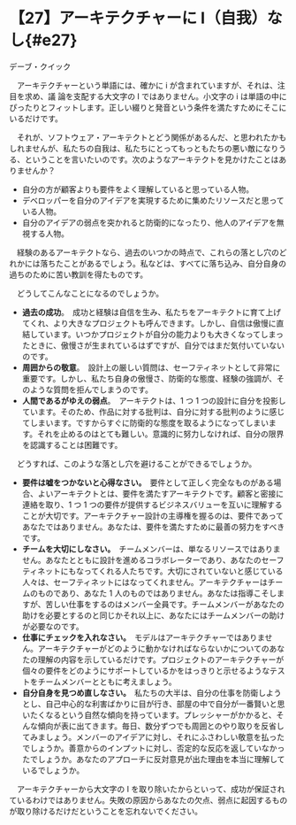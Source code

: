 # 【27】アーキテクチャーに I（自我）なし{#e27}

<div class="author">デーブ・クイック</div>

　アーキテクチャーという単語には、確かに i が含まれていますが、それは、注目を求め、議 論を支配する大文字の I ではありません。小文字の i は単語の中にぴったりとフィットします。正しい綴りと発音という条件を満たすためにそこにいるだけです。

　それが、ソフトウェア・アーキテクトとどう関係があるんだ、と思われたかもしれませんが、私たちの自我は、私たちにとってもっともたちの悪い敵になりうる、ということを言いたいのです。次のようなアーキテクトを見かけたことはありませんか？

* 自分の方が顧客よりも要件をよく理解していると思っている人物。
* デベロッパーを自分のアイデアを実現するために集めたリソースだと思っている人物。
* 自分のアイデアの弱点を突かれると防衛的になったり、他人のアイデアを無視する人物。

　経験のあるアーキテクトなら、過去のいつかの時点で、これらの落とし穴のどれかには落ちたことがあるでしょう。私などは、すべてに落ち込み、自分自身の過ちのために苦い教訓を得たものです。

　どうしてこんなことになるのでしょうか。

* **過去の成功**。　成功と経験は自信を生み、私たちをアーキテクトに育て上げてくれ、より大きなプロジェクトも呼んできます。しかし、自信は傲慢に直結しています。いつかプロジェクトが自分の能力よりも大きくなってしまったときに、傲慢さが生まれているはずですが、自分ではまだ気付いていないのです。
* **周囲からの敬意**。　設計上の厳しい質問は、セーフティネットとして非常に重要です。しかし、私たち自身の傲慢さ、防衛的な態度、経験の強調が、そのような質問を拒んでしまうのです。
* **人間であるがゆえの弱点**。　アーキテクトは、1 つ 1 つの設計に自分を投影しています。そのため、作品に対する批判は、自分に対する批判のように感じてしまいます。ですからすぐに防衛的な態度を取るようになってしまいます。それを止めるのはとても難しい。意識的に努力しなければ、自分の限界を認識することは困難です。

　どうすれば、このような落とし穴を避けることができるでしょうか。

* **要件は嘘をつかないと心得なさい。**　要件として正しく完全なものがある場合、よいアーキテクトとは、要件を満たすアーキテクトです。顧客と密接に連絡を取り、1 つ 1 つの要件が提供するビジネスバリューを互いに理解することが大切です。アーキテクチャー設計の主導権を握るのは、要件であってあなたではありません。あなたは、要件を満たすために最善の努力をすべきです。
* **チームを大切にしなさい。**　チームメンバーは、単なるリソースではありません。あなたとともに設計を進めるコラボレーターであり、あなたのセーフティネットにもなってくれる人たちです。大切にされていないと感じている人々は、セーフティネットにはなってくれません。アーキテクチャーはチームのものであり、あなた 1 人のものではありません。あなたは指導こそしますが、苦しい仕事をするのはメンバー全員です。チームメンバーがあなたの助けを必要とするのと同じかそれ以上に、あなたにはチームメンバーの助けが必要なのです。
* **仕事にチェックを入れなさい。**　モデルはアーキテクチャーではありません。アーキテクチャーがどのように動かなければならないかについてのあなたの理解の内容を示しているだけです。プロジェクトのアーキテクチャーが個々の要件をどのようにサポートしているかをはっきりと示せるようなテストをチームメンバーとともに考えましょう。
* **自分自身を見つめ直しなさい。**　私たちの大半は、自分の仕事を防衛しようとし、自己中心的な利害ばかりに目が行き、部屋の中で自分が一番賢いと思いたくなるという自然な傾向を持っています。プレッシャーがかかると、そんな傾向が表に出てきます。毎日、数分ずつでも周囲とのやり取りを反省してみましょう。メンバーのアイデアに対し、それにふさわしい敬意を払ったでしょうか。善意からのインプットに対し、否定的な反応を返していなかったでしょうか。あなたのアプローチに反対意見が出た理由を本当に理解しているでしょうか。

　アーキテクチャーから大文字の I を取り除いたからといって、成功が保証されているわけではありません。失敗の原因からあなたの欠点、弱点に起因するものが取り除けるだけだということを忘れないでください。
